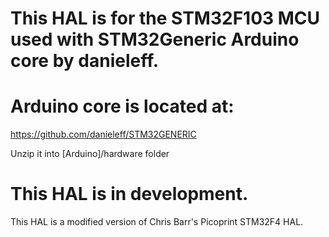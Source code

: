 # This HAL is for the STM32F103 MCU used with STM32Generic Arduino core by danieleff.

# Arduino core is located at:

https://github.com/danieleff/STM32GENERIC

Unzip it into [Arduino]/hardware folder

# This HAL is in development.

This HAL is a modified version of Chris Barr's Picoprint STM32F4 HAL.
